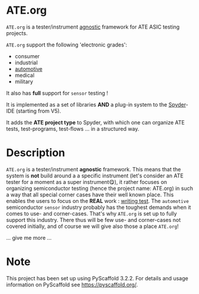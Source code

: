 # ATE.org

`ATE.org` is a tester/instrument <ins>agnostic</ins> framework for ATE ASIC testing projects.

`ATE.org` support the following 'electronic grades':
* consumer
* industrial
* [automotive](https://en.wikipedia.org/wiki/Automotive_electronics)
* medical
* military

It also has **full** support for `sensor` testing !

It is implemented as a set of libraries **AND** a plug-in system to the [Spyder](https://github.com/spyder-ide/spyder)-IDE (starting from V5).

It adds the **ATE project type** to Spyder, with which one can organize ATE tests, test-programs, test-flows ... in a structured way. 

# Description

`ATE.org` is a tester/instrument **agnostic** framework. This means that the system is **not** build around a
a specific instrument (let's consider an ATE tester for a moment as a super instrument😋), it rather focuses on 
organizing semiconductor testing (hence the project name: ATE.org) in such a way that all special corner cases have
their well known place. This enables the users to focus on the **REAL** work : <ins>writing test</ins>. The `automotive` semiconductor `sensor` industry probably has the toughest demands when it comes to use- and corner-cases. That's why
`ATE.org` is set up to fully support this industry. There thus will be few use- and corner-cases not covered initially, and 
of course we will give also those a place `ATE.org`!

... give me more ...

# Note

This project has been set up using PyScaffold 3.2.2. For details and usage
information on PyScaffold see https://pyscaffold.org/.
